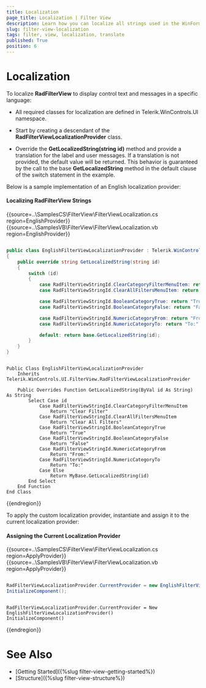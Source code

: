 ```yaml
---
title: Localization
page_title: Localization | Filter View
description: Learn how you can localize all strings used in the WinForms FilterView control.  
slug: filter-view-localization
tags: filter, view, localization, translate
published: True
position: 6  
---
```


# Localization

To localize **RadFilterView** to display control text and messages in a specific language:

* All required classes for localization are defined in Telerik.WinControls.UI namespace.

* Start by creating a descendant of the **RadFilterViewLocalizationProvider** class.

* Override the **GetLocalizedString(string id)** method and provide a translation for the label and user messages. If a translation is not provided, the default value will be returned. This behavior is guaranteed by the call to the base **GetLocalizedString** method in the default clause of the switch statement in the example.

Below is a sample implementation of an English localization provider: 

#### Localizing RadFilterView Strings

{{source=..\SamplesCS\FilterView\FilterViewLocalization.cs region=EnglishProvider}} 
{{source=..\SamplesVB\FilterView\FilterViewLocalization.vb region=EnglishProvider}} 

````C#

public class EnglishFilterViewLocalizationProvider : Telerik.WinControls.UI.FilterView.RadFilterViewLocalizationProvider
{
    public override string GetLocalizedString(string id)
    {
        switch (id)
        {
            case RadFilterViewStringId.ClearCategoryFilterMenuItem: return "Clear Filter";
            case RadFilterViewStringId.ClearAllFiltersMenuItem: return "Clear All Filters";

            case RadFilterViewStringId.BooleanCategoryTrue: return "True";
            case RadFilterViewStringId.BooleanCategoryFalse: return "False";

            case RadFilterViewStringId.NumericCategoryFrom: return "From:";
            case RadFilterViewStringId.NumericCategoryTo: return "To:";

            default: return base.GetLocalizedString(id);
        }
    }
}

````
````VB.NET

Public Class EnglishFilterViewLocalizationProvider
    Inherits Telerik.WinControls.UI.FilterView.RadFilterViewLocalizationProvider

    Public Overrides Function GetLocalizedString(ByVal id As String) As String
        Select Case id
            Case RadFilterViewStringId.ClearCategoryFilterMenuItem
                Return "Clear Filter"
            Case RadFilterViewStringId.ClearAllFiltersMenuItem
                Return "Clear All Filters"
            Case RadFilterViewStringId.BooleanCategoryTrue
                Return "True"
            Case RadFilterViewStringId.BooleanCategoryFalse
                Return "False"
            Case RadFilterViewStringId.NumericCategoryFrom
                Return "From:"
            Case RadFilterViewStringId.NumericCategoryTo
                Return "To:"
            Case Else
                Return MyBase.GetLocalizedString(id)
        End Select
    End Function
End Class

````

{{endregion}}   

To apply the custom localization provider, instantiate and assign it to the current localization provider:

#### Assigning the Current Localization Provider

{{source=..\SamplesCS\FilterView\FilterViewLocalization.cs region=ApplyProvider}} 
{{source=..\SamplesVB\FilterView\FilterViewLocalization.vb region=ApplyProvider}} 

````C#

RadFilterViewLocalizationProvider.CurrentProvider = new EnglishFilterViewLocalizationProvider();
InitializeComponent();

````
````VB.NET

RadFilterViewLocalizationProvider.CurrentProvider = New EnglishFilterViewLocalizationProvider()
InitializeComponent()

````

{{endregion}}   

 
# See Also

* [Getting Started]({%slug filter-view-getting-started%})
* [Structure]({%slug filter-view-structure%})
 
        
